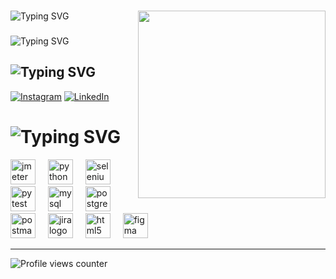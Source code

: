###

<img align="right" height="300" src="https://media.giphy.com/media/v1.Y2lkPTc5MGI3NjExbDM1OGhiYmNkOWFuZ3owN2owdmJmNzMycnA1amVsMXdlaHI0YzdudCZlcD12MV9pbnRlcm5hbF9naWZfYnlfaWQmY3Q9Zw/5qZEZ0rTln9581K7Q5/giphy.gif"  />

###
<img src="https://readme-typing-svg.demolab.com?font=Boogaloo&size=30&pause=1000&color=ff2400&random=false&width=435&lines=f0 9f 99 88HEY+ I'm ABDULLAH " alt="Typing SVG" /></a>

###
<img src="https://readme-typing-svg.demolab.com?font=Boogaloo&size=30&pause=1000&color=eedc82&random=false&width=435&lines=f0 9f 99 898BTESTER + E " alt="Typing SVG" /></a>
###



## <img src="https://readme-typing-svg.demolab.com?font=Boogaloo&size=30&pause=1000&color=eedc82&background=FF567F00&random=false&width=435&lines=%F0%9F%8C%90+ADD ME%3A" alt="Typing SVG" /></a>
[![Instagram](https://img.shields.io/badge/Instagram-%23E4405F.svg?logo=Instagram&logoColor=white)](https://instagram.com/abdllhkskin) [![LinkedIn](https://img.shields.io/badge/LinkedIn-%230077B5.svg?logo=linkedin&logoColor=white)](https://www.linkedin.com/in/abdullah-keskin/)

# <img src="https://readme-typing-svg.demolab.com?font=Boogaloo&size=30&pause=1000&color=eedc82&background=FF567F00&random=false&width=435&lines=%F0%9F%92%BB+SKİLL%3A" alt="Typing SVG" /></a>

<div align="left">
  <img src="https://jmeter.apache.org/images/logo.svg" height="40" alt="jmeter logo"  />
  <img width="12" />
  <img src="https://cdn.jsdelivr.net/gh/devicons/devicon/icons/python/python-original.svg" height="40" alt="python logo"  />
  <img width="12" />
  <img src="https://cdn.jsdelivr.net/gh/devicons/devicon/icons/selenium/selenium-original.svg" height="40" alt="selenium logo"  />
  <img width="12" />
  <img src="https://cdn.jsdelivr.net/gh/devicons/devicon/icons/pytest/pytest-original.svg" height="40" alt="pytest logo"  />
  <img width="12" />
  <img src="https://cdn.jsdelivr.net/gh/devicons/devicon/icons/mysql/mysql-original.svg" height="40" alt="mysql logo"  />
  <img width="12" />
  <img src="https://cdn.jsdelivr.net/gh/devicons/devicon/icons/postgresql/postgresql-original.svg" height="40" alt="postgresql logo"  />
  <img width="12" />
  <img src="https://cdn.simpleicons.org/postman/FF6C37" height="40" alt="postman logo"  />
  <img width="12" />
  <img src="https://cdn.simpleicons.org/jira/0052CC" height="40" alt="jira logo"  />
  <img width="12" />
  <img src="https://cdn.simpleicons.org/html5/E34F26" height="40" alt="html5 logo"  />
  <img width="12" />
  <img src="https://skillicons.dev/icons?i=figma" height="40" alt="figma logo"  />
 
  
</div>





---
![Profile views counter](https://komarev.com/ghpvc/?username=keskinabdullah&&style=flat-square)  


<!-- Proudly created with GPRM ( https://gprm.itsvg.in ) -->
